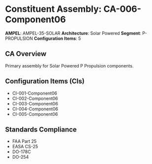 # Constituent Assembly: CA-006-Component06

**AMPEL**: AMPEL-35-SOLAR
**Architecture**: Solar Powered
**Segment**: P-PROPULSION
**Configuration Items**: 5

## CA Overview
Primary assembly for Solar Powered P Propulsion components.

## Configuration Items (CIs)
- CI-001-Component06
- CI-002-Component06
- CI-003-Component06
- CI-004-Component06
- CI-005-Component06

## Standards Compliance
- FAA Part 25
- EASA CS-25
- DO-178C
- DO-254
